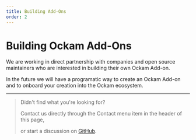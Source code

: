 ```yaml
---
title: Building Add-Ons
order: 2
---
```


# Building Ockam Add-Ons

We are working in direct partnership with companies and open source maintainers who are interested in building their own Ockam Add-on.

In the future we will have a programatic way to create an Ockam Add-on and to onboard your creation into the Ockam ecosystem.

---

> Didn't find what you're looking for?
>
> Contact us directly through the Contact menu item in the header of this page,
>
> or start a discussion on [GitHub](https://github.com/ockam-network/ockam/discussions).

